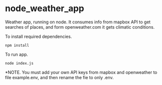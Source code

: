# node_weather_app

Weather app, running on node.
It consumes info from mapbox API to get searches of places, and form openweather.com it gets climatic conditions.

To install required dependencies.
```
npm install
```

To run app.
```
node index.js
```

*NOTE. You must add your own API keys from mapbox and openweather to file example.env, and then rename the fie to only .env.
